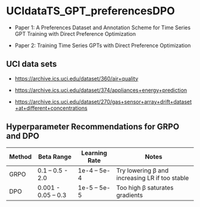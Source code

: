 # UCIdataTS_GPT_preferencesDPO

* Paper 1: A Preferences Dataset and Annotation Scheme for Time Series GPT Training with Direct Preference Optimization

* Paper 2: Training Time Series GPTs with Direct Preference Optimization

## UCI data sets

* https://archive.ics.uci.edu/dataset/360/air+quality

* https://archive.ics.uci.edu/dataset/374/appliances+energy+prediction

* https://archive.ics.uci.edu/dataset/270/gas+sensor+array+drift+dataset+at+different+concentrations

## Hyperparameter Recommendations for GRPO and DPO

| Method | Beta Range | Learning Rate | Notes                                          |
|--------|------------|----------------|------------------------------------------------|
| GRPO   |   0.1 – 0.5 - 2.0  | 1e-4 – 5e-4     | Try lowering β and increasing LR if too stable |
| DPO    | 0.001 - 0.05 – 0.3 | 1e-5 – 5e-5     | Too high β saturates gradients                 |
